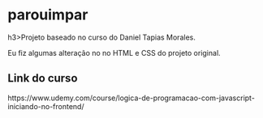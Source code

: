 # parouimpar

h3>Projeto baseado no curso do Daniel Tapias Morales.</h3>
<p>Eu fiz algumas alteração no no HTML e CSS do projeto original.</p>

<h2>Link do curso</h2>
https://www.udemy.com/course/logica-de-programacao-com-javascript-iniciando-no-frontend/
